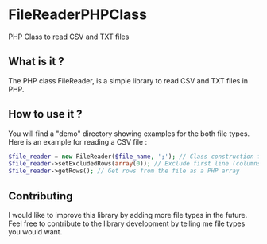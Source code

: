 # FileReaderPHPClass
PHP Class to read CSV and TXT files

## What is it ?
The PHP class FileReader, is a simple library to read CSV and TXT files in PHP. 

## How to use it ?
You will find a "demo" directory showing examples for the both file types.
Here is an example for reading a CSV file :

```php
$file_reader = new FileReader($file_name, ';'); // Class construction for a ; separated file
$file_reader->setExcludedRows(array(0)); // Exclude first line (columns names)
$file_reader->getRows(); // Get rows from the file as a PHP array
```

## Contributing
I would like to improve this library by adding more file types in the future. 
Feel free to contribute to the library development by telling me file types you would want.

